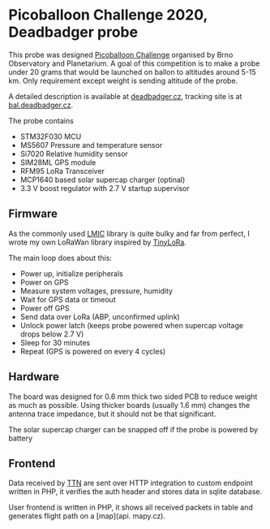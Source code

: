 Picoballoon Challenge 2020, Deadbadger probe
============================================

This probe was designed [Picoballoon Challenge](https://www.hvezdarna.cz/?p=8167)
organised by Brno Observatory and Planetarium. A goal of this competition
is to make a probe under 20 grams that would be launched on ballon to altitudes
around 5-15 km. Only requirement except weight is sending altitude of the probe.

A detailed description is available at [deadbadger.cz](https://deadbadger.cz/projects/picoballon-2020),
tracking site is at [bal.deadbadger.cz](bal.deadbadger.cz).

The probe contains
  * STM32F030 MCU
  * MS5607 Pressure and temperature sensor
  * Si7020 Relative humidity sensor
  * SIM28ML GPS module
  * RFM95 LoRa Transceiver
  * MCP1640 based solar supercap charger (optinal)
  * 3.3 V boost regulator with 2.7 V startup supervisor

Firmware
--------
As the commonly used [LMIC](https://github.com/matthijskooijman/arduino-lmic/tree/master/src)
library is quite bulky and far from perfect, I wrote my own LoRaWan library
inspired by [TinyLoRa](https://github.com/adafruit/TinyLoRa).

The main loop does about this:
  * Power up, initialize peripherals
  * Power on GPS
  * Measure system voltages, pressure, humidity
  * Wait for GPS data or timeout
  * Power off GPS
  * Send data over LoRa (ABP, unconfirmed uplink)
  * Unlock power latch (keeps probe powered when supercap voltage drops below 2.7 V)
  * Sleep for 30 minutes
  * Repeat (GPS is powered on every 4 cycles)

Hardware
--------
The board was designed for 0.6 mm thick two sided PCB to reduce weight as
much as possible. Using thicker boards (usually 1.6 mm) changes the antenna
trace impedance, but it should not be that significant.

The solar supercap charger can be snapped off if the probe is powered by battery

Frontend
--------
Data received by [TTN](https://www.thethingsnetwork.org/) are sent over
HTTP integration to custom endpoint written in PHP, it verifies the
auth header and stores data in sqlite database.

User frontend is written in PHP, it shows all received packets in table
and generates flight path on a [map](api. mapy.cz).

